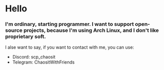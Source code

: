 # Hello
### I'm ordinary, starting programmer. I want to support open-source projects, because I'm using Arch Linux, and I don't like proprietary soft.

I alse want to say, if you want to contact with me, you can use:
- Discord: scp_chaosit
- Telegram: ChaositWithFriends
